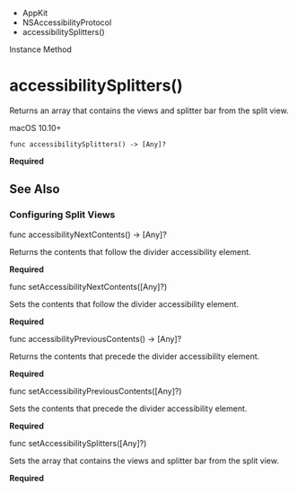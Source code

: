 

- AppKit
- NSAccessibilityProtocol
-  accessibilitySplitters() 

Instance Method

# accessibilitySplitters()

Returns an array that contains the views and splitter bar from the split view.

macOS 10.10+

``` source
func accessibilitySplitters() -> [Any]?
```

**Required**

## See Also

### Configuring Split Views

func accessibilityNextContents() -> [Any]?

Returns the contents that follow the divider accessibility element.

**Required**

func setAccessibilityNextContents([Any]?)

Sets the contents that follow the divider accessibility element.

**Required**

func accessibilityPreviousContents() -> [Any]?

Returns the contents that precede the divider accessibility element.

**Required**

func setAccessibilityPreviousContents([Any]?)

Sets the contents that precede the divider accessibility element.

**Required**

func setAccessibilitySplitters([Any]?)

Sets the array that contains the views and splitter bar from the split view.

**Required**

